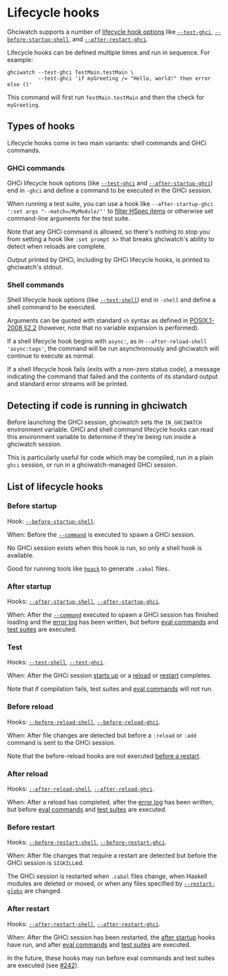 # Lifecycle hooks

Ghciwatch supports a number of [lifecycle hook options](cli.md#lifecycle-hooks)
like [`--test-ghci`](cli.md#--test-ghci),
[`--before-startup-shell`](cli.md#--before-startup-shell), and
[`--after-restart-ghci`](cli.md#--after-restart-ghci).

Lifecycle hooks can be defined multiple times and run in sequence. For example:


    ghciwatch --test-ghci TestMain.testMain \
              --test-ghci 'if myGreeting /= "Hello, world!" then error else ()'

This command will first run `TestMain.testMain` and then the check for
`myGreeting`.


## Types of hooks

Lifecycle hooks come in two main variants: shell commands and GHCi commands.

### GHCi commands

GHCi lifecycle hook options (like [`--test-ghci`](cli.md#--test-ghci) and
[`--after-startup-ghci`](cli.md#--after-startup-ghci)) end in `-ghci` and
define a command to be executed in the GHCi session.

When running a test suite, you can use a hook like `--after-startup-ghci ':set
args "--match=/MyModule/"'` to [filter HSpec items][hspec-match] or otherwise
set command-line arguments for the test suite.

[hspec-match]: https://hspec.github.io/match.html

Note that any GHCi command is allowed, so there's nothing to stop you from
setting a hook like `:set prompt λ>` that breaks ghciwatch's ability to detect
when reloads are complete.

Output printed by GHCi, including by GHCi lifecycle hooks, is printed to
ghciwatch's stdout.

### Shell commands

Shell lifecycle hook options (like [`--test-shell`](cli.md#--test-shell)) end
in `-shell` and define a shell command to be executed.

Arguments can be quoted with standard `sh` syntax as defined in [POSIX.1-2008
§2.2][sh-quoting] (however, note that no variable expansion is performed).

If a shell lifecycle hook begins with `async:`, as in `--after-reload-shell
'async:tags'`, the command will be run asynchronously and ghciwatch will
continue to execute as normal.

If a shell lifecycle hook fails (exits with a non-zero status code), a message
indicating the command that failed and the contents of its standard output and
standard error streams will be printed.

[sh-quoting]: https://pubs.opengroup.org/onlinepubs/9699919799/utilities/V3_chap02.html


## Detecting if code is running in ghciwatch

Before launching the GHCi session, ghciwatch sets the `IN_GHCIWATCH`
environment variable. GHCi and shell command lifecycle hooks can read this
environment variable to determine if they're being run inside a ghciwatch session.

This is particularly useful for code which may be compiled, run in a plain
`ghci` session, or run in a ghciwatch-managed GHCi session.


## List of lifecycle hooks

### Before startup

Hook: [`--before-startup-shell`](cli.md#--before-startup-shell).

When: Before the [`--command`](cli.md#--command) is executed to spawn a GHCi
session.

No GHCi session exists when this hook is run, so only a shell hook is
available.

Good for running tools like [`hpack`][hpack] to generate `.cabal` files.

[hpack]: https://github.com/sol/hpack


### After startup

Hooks: [`--after-startup-shell`](cli.md#--after-startup-shell),
[`--after-startup-ghci`](cli.md#--after-startup-ghci).

When: After the [`--command`](cli.md#--command) executed to spawn a GHCi
session has finished loading and the [error log](cli.md#--error-file) has been
written, but before [eval commands](comment-evaluation.md) and [test
suites](#test) are executed.

### Test

Hooks: [`--test-shell`](cli.md#--test-shell),
[`--test-ghci`](cli.md#--test-ghci).

When: After the GHCi session [starts up](#after-startup) or a
[reload](#after-reload) or [restart](#after-restart) completes.

Note that if compilation fails, test suites and [eval
commands](comment-evaluation.md) will not run.

### Before reload

Hooks: [`--before-reload-shell`](cli.md#--before-reload-shell),
[`--before-reload-ghci`](cli.md#--before-reload-ghci).

When: After file changes are detected but before a `:reload` or `:add` command
is sent to the GHCi session.

Note that the before-reload hooks are not executed [before a
restart](#before-restart).

### After reload

Hooks: [`--after-reload-shell`](cli.md#--after-reload-shell),
[`--after-reload-ghci`](cli.md#--after-reload-ghci).

When: After a reload has completed, after the [error log](cli.md#--error-file)
has been written, but before [eval commands](comment-evaluation.md) and [test
suites](#test) are executed.

### Before restart

Hooks: [`--before-restart-shell`](cli.md#--before-restart-shell),
[`--before-restart-ghci`](cli.md#--before-restart-ghci).

When: After file changes that require a restart are detected but before the
GHCi session is `SIGKILL`ed.

The GHCi session is restarted when `.cabal` files change, when Haskell modules
are deleted or moved, or when any files specified by
[`--restart-globs`](cli.md#--restart-globs) are changed.

### After restart

Hooks: [`--after-restart-shell`](cli.md#--after-restart-shell),
[`--after-restart-ghci`](cli.md#--after-restart-ghci).

When: After the GHCi session has been restarted, the [after
startup](#after-startup) hooks have run, and after [eval
commands](comment-evaluation.md) and [test suites](#test) are executed.

In the future, these hooks may run before eval commands and test suites are
executed (see [#242][242]).

[242]: https://github.com/MercuryTechnologies/ghciwatch/issues/242
